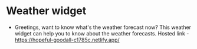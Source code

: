 # Weather widget

- Greetings, want to know what's the weather forecast now?
  This weather widget can help you to know about the weather forecasts. 
  Hosted link - https://hopeful-goodall-c1785c.netlify.app/
